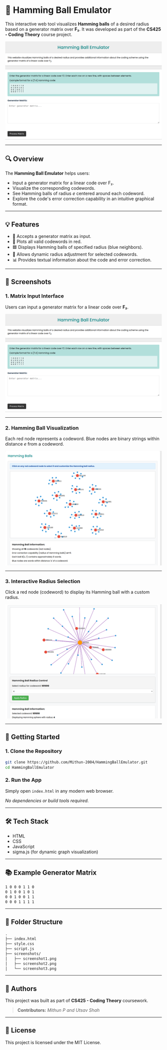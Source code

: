 
# 📘 Hamming Ball Emulator

This interactive web tool visualizes **Hamming balls** of a desired radius based on a generator matrix over **F₂**. It was developed as part of the **CS425 - Coding Theory** course project.

![Input UI](screenshots/screenshot1.png)

---

## 🔍 Overview

The **Hamming Ball Emulator** helps users:

- Input a generator matrix for a linear code over F₂.
- Visualize the corresponding codewords.
- See Hamming balls of radius *e* centered around each codeword.
- Explore the code's error correction capability in an intuitive graphical format.

---

## 💡 Features

- 🧮 Accepts a generator matrix as input.
- 🎯 Plots all valid codewords in red.
- 🟦 Displays Hamming balls of specified radius (blue neighbors).
- 🔧 Allows dynamic radius adjustment for selected codewords.
- 📊 Provides textual information about the code and error correction.

---

## 📸 Screenshots

### 1. Matrix Input Interface

Users can input a generator matrix for a linear code over **F₂**.

![Matrix Input](screenshots/screenshot1.png)

---

### 2. Hamming Ball Visualization

Each red node represents a codeword. Blue nodes are binary strings within distance *e* from a codeword.

![Hamming Balls](screenshots/screenshot2.png)

---

### 3. Interactive Radius Selection

Click a red node (codeword) to display its Hamming ball with a custom radius.

![Radius Selection](screenshots/screenshot3.png)

---

## 🚀 Getting Started

### 1. Clone the Repository

```bash
git clone https://github.com/Mithun-2004/HammingBallEmulator.git
cd HammingBallEmulator
```

### 2. Run the App

Simply open `index.html` in any modern web browser.

_No dependencies or build tools required._

---

## 🛠 Tech Stack

- HTML
- CSS
- JavaScript
- sigma.js (for dynamic graph visualization)

---

## 📚 Example Generator Matrix

```
1 0 0 0 1 1 0
0 1 0 0 1 0 1
0 0 1 0 0 1 1
0 0 0 1 1 1 1
```

---

## 📎 Folder Structure

```
.
├── index.html
├── style.css
├── script.js
├── screenshots/
│   ├── screenshot1.png
│   ├── screenshot2.png
│   └── screenshot3.png
```

---

## 👥 Authors

This project was built as part of **CS425 - Coding Theory** coursework.

> **Contributors:** *Mithun P and Utsav Shah*

---

## 📄 License

This project is licensed under the MIT License.
